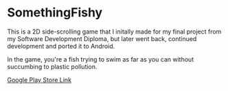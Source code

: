 # SomethingFishy
 This is a 2D side-scrolling game that I initally made for my final project from my Software Development Diploma, but later went back, continued development and ported it to Android.
 
 In the game, you're a fish trying to swim as far as you can without succumbing to plastic pollution.
 
 [Google Play Store Link](https://play.google.com/store/apps/details?id=com.liamgreen.SomethingFishy)
